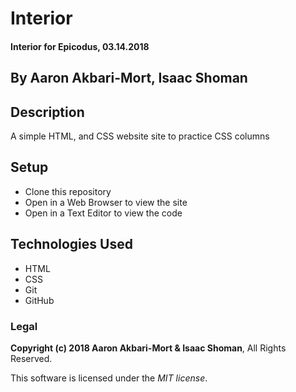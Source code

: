 # Interior

#### Interior for Epicodus, 03.14.2018

## By Aaron Akbari-Mort, Isaac Shoman

## Description

A simple HTML, and CSS website site to practice CSS columns

## Setup

* Clone this repository
* Open in a Web Browser to view the site
* Open in a Text Editor to view the code

## Technologies Used

* HTML
* CSS
* Git
* GitHub

### Legal

**Copyright (c) 2018 Aaron Akbari-Mort & Isaac Shoman**, All Rights Reserved.

This software is licensed under the _MIT license_.

